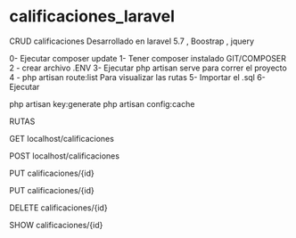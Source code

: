 # calificaciones_laravel
CRUD calificaciones
Desarrollado en laravel 5.7 , Boostrap , jquery

0- Ejecutar composer update
1- Tener composer instalado GIT/COMPOSER
2 - crear archivo .ENV
3- Ejecutar php artisan serve para correr el proyecto
4 - php artisan route:list Para visualizar las rutas 
5- Importar el .sql
6- Ejecutar 

php artisan key:generate
php artisan config:cache

RUTAS 

GET
localhost/calificaciones

POST
localhost/calificaciones

PUT
calificaciones/{id}  


PUT
calificaciones/{id}  


DELETE
calificaciones/{id}  



SHOW
calificaciones/{id}  
